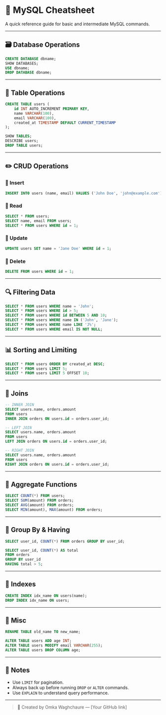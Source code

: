 # 📘 MySQL Cheatsheet

A quick reference guide for basic and intermediate MySQL commands.

---

## 🗃️ Database Operations

```sql
CREATE DATABASE dbname;
SHOW DATABASES;
USE dbname;
DROP DATABASE dbname;
```

---

## 📁 Table Operations

```sql
CREATE TABLE users (
    id INT AUTO_INCREMENT PRIMARY KEY,
    name VARCHAR(100),
    email VARCHAR(100),
    created_at TIMESTAMP DEFAULT CURRENT_TIMESTAMP
);

SHOW TABLES;
DESCRIBE users;
DROP TABLE users;
```

---

## ✏️ CRUD Operations

### 🔹 Insert
```sql
INSERT INTO users (name, email) VALUES ('John Doe', 'john@example.com');
```

### 🔹 Read
```sql
SELECT * FROM users;
SELECT name, email FROM users;
SELECT * FROM users WHERE id = 1;
```

### 🔹 Update
```sql
UPDATE users SET name = 'Jane Doe' WHERE id = 1;
```

### 🔹 Delete
```sql
DELETE FROM users WHERE id = 1;
```

---

## 🔍 Filtering Data

```sql
SELECT * FROM users WHERE name = 'John';
SELECT * FROM users WHERE id > 5;
SELECT * FROM users WHERE id BETWEEN 5 AND 10;
SELECT * FROM users WHERE name IN ('John', 'Jane');
SELECT * FROM users WHERE name LIKE 'J%';
SELECT * FROM users WHERE email IS NOT NULL;
```

---

## 📊 Sorting and Limiting

```sql
SELECT * FROM users ORDER BY created_at DESC;
SELECT * FROM users LIMIT 5;
SELECT * FROM users LIMIT 5 OFFSET 10;
```

---

## 🔗 Joins

```sql
-- INNER JOIN
SELECT users.name, orders.amount
FROM users
INNER JOIN orders ON users.id = orders.user_id;

-- LEFT JOIN
SELECT users.name, orders.amount
FROM users
LEFT JOIN orders ON users.id = orders.user_id;

-- RIGHT JOIN
SELECT users.name, orders.amount
FROM users
RIGHT JOIN orders ON users.id = orders.user_id;
```

---

## 🧮 Aggregate Functions

```sql
SELECT COUNT(*) FROM users;
SELECT SUM(amount) FROM orders;
SELECT AVG(amount) FROM orders;
SELECT MIN(amount), MAX(amount) FROM orders;
```

---

## 🧱 Group By & Having

```sql
SELECT user_id, COUNT(*) FROM orders GROUP BY user_id;

SELECT user_id, COUNT(*) AS total
FROM orders
GROUP BY user_id
HAVING total > 5;
```

---

## 🔧 Indexes

```sql
CREATE INDEX idx_name ON users(name);
DROP INDEX idx_name ON users;
```

---

## 🧾 Misc

```sql
RENAME TABLE old_name TO new_name;

ALTER TABLE users ADD age INT;
ALTER TABLE users MODIFY email VARCHAR(255);
ALTER TABLE users DROP COLUMN age;
```

---

## 📌 Notes

- Use `LIMIT` for pagination.
- Always back up before running `DROP` or `ALTER` commands.
- Use `EXPLAIN` to understand query performance.

---

> 📂 Created by Omka Waghchaure — [Your GitHub link]
